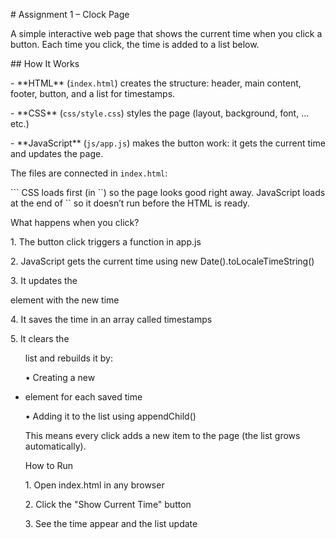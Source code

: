 \# Assignment 1 – Clock Page



A simple interactive web page that shows the current time when you click a button. Each time you click, the time is added to a list below.



\## How It Works



\- \*\*HTML\*\* (`index.html`) creates the structure: header, main content, footer, button, and a list for timestamps.

\- \*\*CSS\*\* (`css/style.css`) styles the page (layout, background, font, …etc.)

\- \*\*JavaScript\*\* (`js/app.js`) makes the button work: it gets the current time and updates the page.



The files are connected in `index.html`:

<link rel="stylesheet" href="css/style.css"> <script src="js/app.js"></script> ``` CSS loads first (in `<head>`) so the page looks good right away. JavaScript loads at the end of `<body>` so it doesn’t run before the HTML is ready.



What happens when you click?

1\.	The button click triggers a function in app.js

2\.	JavaScript gets the current time using new Date().toLocaleTimeString()

3\.	It updates the <p> element with the new time

4\.	It saves the time in an array called timestamps

5\.	It clears the <ul> list and rebuilds it by:

•	Creating a new <li> element for each saved time

•	Adding it to the list using appendChild()

This means every click adds a new item to the page (the list grows automatically).

How to Run

1\.	Open index.html in any browser

2\.	Click the "Show Current Time" button

3\.	See the time appear and the list update



